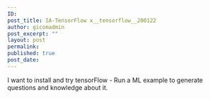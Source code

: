 ```yaml
---
ID: 
post_title: IA-TensorFlow x__tensorflow__200122
author: gicomadmin
post_excerpt: ""
layout: post
permalink: 
published: true
post_date: 
---
```

<!-- wp:paragraph -->

 I want to install and try tensorFlow - Run a ML example to generate questions and knowledge about it.

<!-- /wp:paragraph -->

<!-- wp:more -->

<!--more-->

<!-- /wp:more -->
